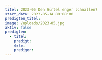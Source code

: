 ```yaml
---
titel: 2023-05 Den Gürtel enger schnallen?
start_date: 2023-05-14 00:00:00
predigten_titel:
image: /uploads/2023-05.jpg
aktiv: false
predigten:
  - titel:
    predigt:
    date:
    prediger:
---
```

